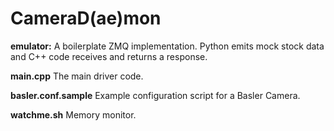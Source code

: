# CameraD(ae)mon

**emulator:** A boilerplate ZMQ implementation. Python emits mock stock data and C++ code receives and returns a response.  

**main.cpp** The main driver code.

**basler.conf.sample** Example configuration script for a Basler Camera.

**watchme.sh**	Memory monitor.
